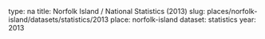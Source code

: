 type: na
title: Norfolk Island / National Statistics (2013)
slug: places/norfolk-island/datasets/statistics/2013
place: norfolk-island
dataset: statistics
year: 2013
